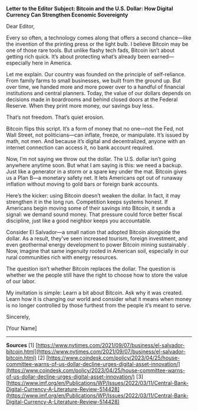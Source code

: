 **Letter to the Editor**
**Subject: Bitcoin and the U.S. Dollar: How Digital Currency Can Strengthen Economic Sovereignty**

Dear Editor,

Every so often, a technology comes along that offers a second chance—like the invention of the printing press or the light bulb. I believe Bitcoin may be one of those rare tools. But unlike flashy tech fads, Bitcoin isn’t about getting rich quick. It’s about protecting what’s already been earned—especially here in America.

Let me explain. Our country was founded on the principle of self-reliance. From family farms to small businesses, we built from the ground up. But over time, we handed more and more power over to a handful of financial institutions and central planners. Today, the value of our dollars depends on decisions made in boardrooms and behind closed doors at the Federal Reserve. When they print more money, our savings buy less.

That’s not freedom. That’s quiet erosion.

Bitcoin flips this script. It’s a form of money that no one—not the Fed, not Wall Street, not politicians—can inflate, freeze, or manipulate. It’s issued by math, not men. And because it’s digital and decentralized, anyone with an internet connection can access it, no bank account required.

Now, I’m not saying we throw out the dollar. The U.S. dollar isn’t going anywhere anytime soon. But what I am saying is this: we need a backup. Just like a generator in a storm or a spare key under the mat. Bitcoin gives us a Plan B—a monetary safety net. It lets Americans opt out of runaway inflation without moving to gold bars or foreign bank accounts.

Here’s the kicker: using Bitcoin doesn’t weaken the dollar. In fact, it may strengthen it in the long run. Competition keeps systems honest. If Americans begin moving some of their savings into Bitcoin, it sends a signal: we demand sound money. That pressure could force better fiscal discipline, just like a good neighbor keeps you accountable.

Consider El Salvador—a small nation that adopted Bitcoin alongside the dollar. As a result, they've seen increased tourism, foreign investment, and even geothermal energy development to power Bitcoin mining sustainably . Now, imagine that same ingenuity rooted in American soil, especially in our rural communities rich with energy resources.

The question isn’t whether Bitcoin replaces the dollar. The question is whether we the people still have the right to choose how to store the value of our labor.

My invitation is simple: Learn a bit about Bitcoin. Ask why it was created. Learn how it is changing our world and consider what it means when money is no longer controlled by those furthest from the people it’s meant to serve.

Sincerely,

[Your Name]

---

**Sources**
\[1] [https://www.nytimes.com/2021/09/07/business/el-salvador-bitcoin.html](https://www.nytimes.com/2021/09/07/business/el-salvador-bitcoin.html)
\[2] [https://www.coindesk.com/policy/2023/04/25/house-committee-warns-of-us-dollar-decline-urges-digital-asset-innovation/](https://www.coindesk.com/policy/2023/04/25/house-committee-warns-of-us-dollar-decline-urges-digital-asset-innovation/)
\[3] [https://www.imf.org/en/Publications/WP/Issues/2022/03/11/Central-Bank-Digital-Currency-A-Literature-Review-514428](https://www.imf.org/en/Publications/WP/Issues/2022/03/11/Central-Bank-Digital-Currency-A-Literature-Review-514428)
